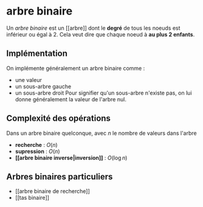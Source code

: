 # arbre binaire
Un _arbre binaire_ est un [[arbre]] dont le **degré** de tous les noeuds est inférieur ou égal à 2.
Cela veut dire que chaque noeud à **au plus 2 enfants**.

## Implémentation
On implémente généralement un arbre binaire comme :
 - une valeur
 - un sous-arbre gauche
 - un sous-arbre droit
Pour signifier qu'un sous-arbre n'existe pas, on lui donne généralement la valeur de l'arbre nul.

## Complexité des opérations
Dans un arbre binaire quelconque, avec $n$ le nombre de valeurs dans l'arbre
 - **recherche** : $O(n)$
 - **supression** : $O(n)$
 - **[[arbre binaire inverse|inversion]]** : $O(\log n)$ 

## Arbres binaires particuliers
 - [[arbre binaire de recherche]]
 - [[tas binaire]]

